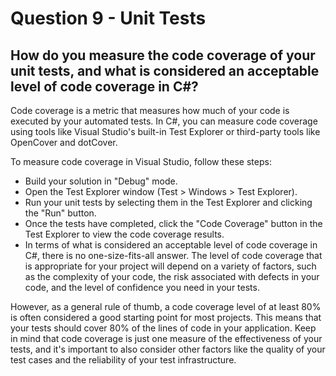 # Question 9 - Unit Tests

## How do you measure the code coverage of your unit tests, and what is considered an acceptable level of code coverage in C#?

Code coverage is a metric that measures how much of your code is executed by your automated tests. In C#, you can measure code coverage using tools like Visual Studio's built-in Test Explorer or third-party tools like OpenCover and dotCover.

To measure code coverage in Visual Studio, follow these steps:

+ Build your solution in "Debug" mode.
+ Open the Test Explorer window (Test > Windows > Test Explorer).
+ Run your unit tests by selecting them in the Test Explorer and clicking the "Run" button.
+ Once the tests have completed, click the "Code Coverage" button in the Test Explorer to view the code coverage results.
+ In terms of what is considered an acceptable level of code coverage in C#, there is no one-size-fits-all answer. The level of code coverage that is appropriate for your project will depend on a variety of factors, such as the complexity of your code, the risk associated with defects in your code, and the level of confidence you need in your tests.

However, as a general rule of thumb, a code coverage level of at least 80% is often considered a good starting point for most projects. This means that your tests should cover 80% of the lines of code in your application. Keep in mind that code coverage is just one measure of the effectiveness of your tests, and it's important to also consider other factors like the quality of your test cases and the reliability of your test infrastructure.